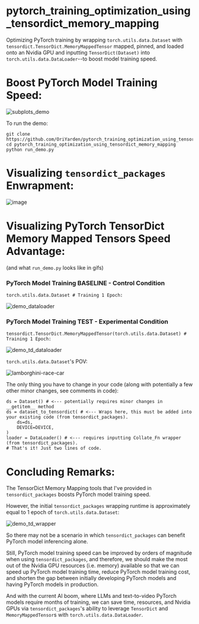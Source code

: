# pytorch_training_optimization_using_tensordict_memory_mapping

Optimizing PyTorch training by wrapping ````torch.utils.data.Dataset```` with ````tensordict.TensorDict.MemoryMappedTensor```` mapped, pinned,
and loaded onto an Nvidia GPU and inputting ````TensorDict(Dataset)```` into ````torch.utils.data.DataLoader````--to boost model training speed.

# Boost PyTorch Model Training Speed:
![subplots_demo](https://github.com/user-attachments/assets/203bbc6e-446e-442c-ac38-5b022352a35f)


To run the demo:
````
git clone https://github.com/OriYarden/pytorch_training_optimization_using_tensordict_memory_mapping
cd pytorch_training_optimization_using_tensordict_memory_mapping
python run_demo.py
````

# Visualizing ````tensordict_packages```` Enwrapment:

![image](https://github.com/user-attachments/assets/4844201c-2a38-4468-abb0-4c3492e097a8)


# Visualizing PyTorch TensorDict Memory Mapped Tensors Speed Advantage:
(and what ````run_demo.py```` looks like in gifs)

### PyTorch Model Training BASELINE - Control Condition
````
torch.utils.data.Dataset # Training 1 Epoch:
````

![demo_dataloader](https://github.com/user-attachments/assets/612806d8-3a8a-442c-8c2a-3ff2232d935b)

### PyTorch Model Training TEST - Experimental Condition
````
tensordict.TensorDict.MemoryMappedTensor(torch.utils.data.Dataset) # Training 1 Epoch:
````

![demo_td_dataloader](https://github.com/user-attachments/assets/f580bd2f-3352-4ead-a7e4-35387e0d4f71)


````torch.utils.data.Dataset````'s POV:

![lamborghini-race-car](https://github.com/user-attachments/assets/d5e4d7f9-e69f-478c-ab29-9018e629b904)


The only thing you have to change in your code (along with potentially a few other minor changes, see comments in code):

````
ds = Dataset() # <--- potentially requires minor changes in __getitem__ method
ds = dataset_to_tensordict( # <--- Wraps here, this must be added into your existing code (from tensordict_packages).
    ds=ds,
    DEVICE=DEVICE,
)
loader = DataLoader() # <--- requires inputting Collate_Fn wrapper (from tensordict_packages).
# That's it! Just two lines of code.
````

# Concluding Remarks:

The TensorDict Memory Mapping tools that I've provided in ````tensordict_packages```` boosts PyTorch model training speed.

However, the initial ````tensordict_packages```` wrapping runtime is approximately equal to 1 epoch of ````torch.utils.data.Dataset````:

![demo_td_wrapper](https://github.com/user-attachments/assets/d56f0384-b9d0-4356-91aa-dc86808c0f33)

So there may not be a scenario in which ````tensordict_packages```` can benefit PyTorch model inferencing alone.

Still, PyTorch model training speed can be improved by orders of magnitude when using ````tensordict_packages````, and therefore,
we should make the most out of the Nvidia GPU resources (i.e. memory) available so that we can speed up PyTorch model training time,
reduce PyTorch model training cost, and shorten the gap between initially developing PyTorch models and having PyTorch models in production.

And with the current AI boom, where LLMs and text-to-video PyTorch models require months of training, we can save time, resources, and
Nvidia GPUs via ````tensordict_packages````'s ability to leverage ````TensorDict```` and ````MemoryMappedTensor````s with ````torch.utils.data.DataLoader````.






